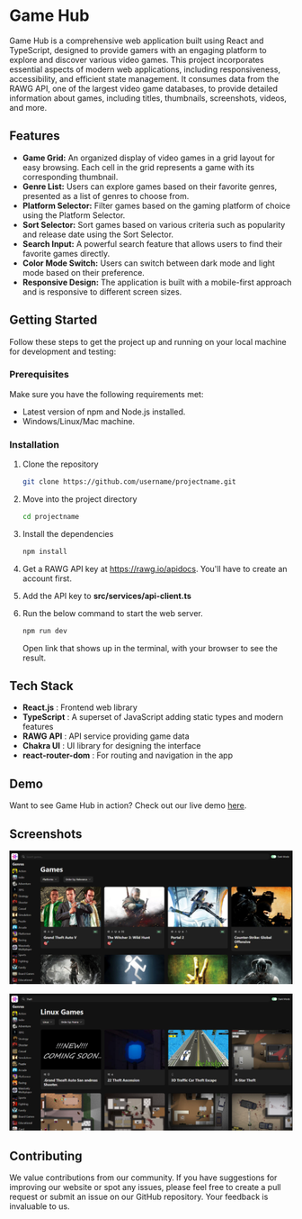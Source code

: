 # Game Hub

Game Hub is a comprehensive web application built using React and TypeScript, designed to provide gamers with an engaging platform to explore and discover various video games. This project incorporates essential aspects of modern web applications, including responsiveness, accessibility, and efficient state management. It consumes data from the RAWG API, one of the largest video game databases, to provide detailed information about games, including titles, thumbnails, screenshots, videos, and more.

## Features

- **Game Grid:** An organized display of video games in a grid layout for easy browsing. Each cell in the grid represents a game with its corresponding thumbnail.
- **Genre List:** Users can explore games based on their favorite genres, presented as a list of genres to choose from.
- **Platform Selector:** Filter games based on the gaming platform of choice using the Platform Selector.
- **Sort Selector:** Sort games based on various criteria such as popularity and release date using the Sort Selector.
- **Search Input:** A powerful search feature that allows users to find their favorite games directly.
- **Color Mode Switch:** Users can switch between dark mode and light mode based on their preference.
- **Responsive Design:** The application is built with a mobile-first approach and is responsive to different screen sizes.

## Getting Started

Follow these steps to get the project up and running on your local machine for development and testing:

### Prerequisites

Make sure you have the following requirements met:

- Latest version of npm and Node.js installed.
- Windows/Linux/Mac machine.

### Installation

1. Clone the repository

   ```bash
   git clone https://github.com/username/projectname.git
   ```

2. Move into the project directory

   ```bash
   cd projectname
   ```

3. Install the dependencies

   ```bash
   npm install
   ```

4. Get a RAWG API key at https://rawg.io/apidocs. You'll have to create an account first.

5. Add the API key to **src/services/api-client.ts**

6. Run the below command to start the web server.

   ```bash
   npm run dev
   ```

   Open link that shows up in the terminal, with your browser to see the result.

## Tech Stack

- **React.js** : Frontend web library
- **TypeScript** : A superset of JavaScript adding static types and modern features
- **RAWG API** : API service providing game data
- **Chakra UI** : UI library for designing the interface
- **react-router-dom** : For routing and navigation in the app

## Demo

Want to see Game Hub in action? Check out our live demo [here](https://game-hub-ten-beta.vercel.app/).

## Screenshots

![Home Page](./pictures/Home%20page.PNG)

![Sort Page](./pictures/Sort%20page.PNG)

## Contributing

We value contributions from our community. If you have suggestions for improving our website or spot any issues, please feel free to create a pull request or submit an issue on our GitHub repository. Your feedback is invaluable to us.
